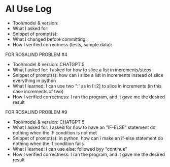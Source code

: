 # AI Use Log
- Tool/model & version:
- What I asked for:
- Snippet of prompt(s):
- What I changed before committing:
- How I verified correctness (tests, sample data):


FOR ROSALIND PROBLEM #4
- Tool/model & version: CHATGPT 5
- What I asked for: I asked for how to slice a list in increments/steps
- Snippet of prompt(s): how can i slice a list in increments instead of slice everything in python
- What I learned: I can use two ":' as in [::2] to slice in increments (in this case increments of two)
- How I verified correctness: I ran the program, and it gave me the desired result



FOR ROSALIND PROBLEM #9
- Tool/model & version: CHATGPT 5
- What I asked for: I asked for how to have an "IF-ELSE" statement do nothing when the IF condition is not met
- Snippet of prompt(s): in python, how can i make an if-else statement do nothing when the if condition fails
- What I learned: I can use else: followed byy "continue"
- How I verified correctness: I ran the program, and it gave me the desired result

